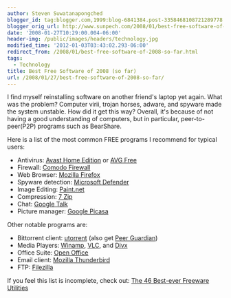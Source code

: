 ```yaml
---
author: Steven Suwatanapongched
blogger_id: tag:blogger.com,1999:blog-6841384.post-3358468108721289778
blogger_orig_url: http://www.sunpech.com/2008/01/best-free-software-of-2008-so-far.html
date: '2008-01-27T10:29:00.004-06:00'
header-img: /public/images/headers/technology.jpg
modified_time: '2012-01-03T03:43:02.293-06:00'
redirect_from: /2008/01/best-free-software-of-2008-so-far.html
tags:
  - Technology
title: Best Free Software of 2008 (so far)
url: /2008/01/27/best-free-software-of-2008-so-far/
---
```



I find myself reinstalling software on another friend's laptop yet again.  What was the problem?  Computer virii, trojan horses, adware, and spyware made the system unstable.  How did it get this way?  Overall, it's because of not having a good understanding of computers, but in particular, peer-to-peer(P2P) programs such as BearShare.

Here is a list of the most common FREE programs I recommend for typical users:

<ul>
  <li>Antivirus: <a href="http://www.avast.com/eng/avast_4_home.html" target="_blank" rel="noopener noreferrer">Avast Home Edition</a> or <a href="http://free.grisoft.com/" target="_blank" rel="noopener noreferrer">AVG Free</a></li>
  <li>Firewall: <a href="http://www.personalfirewall.comodo.com/" target="_blank" rel="noopener noreferrer">Comodo Firewall</a></li>
  <li>Web Browser: <a href="http://www.mozilla.com/firefox/" target="_blank" rel="noopener noreferrer">Mozilla Firefox</a></li>
  <li>Spyware detection: <a href="http://www.microsoft.com/athome/security/spyware/software/default.mspx" target="_blank" rel="noopener noreferrer">Microsoft Defender</a></li>
  <li>Image Editing: <a href="http://www.getpaint.net/" target="_blank" rel="noopener noreferrer">Paint.net</a></li>
  <li>Compression: <a href="http://www.7-zip.org/" target="_blank" rel="noopener noreferrer">7 Zip</a></li>
  <li>Chat: <a href="http://talk.google.com/" target="_blank" rel="noopener noreferrer">Google Talk</a></li>
  <li>Picture manager: <a href="http://picasa.google.com/" target="_blank" rel="noopener noreferrer">Google Picasa</a></li>
</ul>

Other notable programs are:

<ul>
  <li>Bittorrent client: <a href="http://www.utorrent.com/" target="_blank" rel="noopener noreferrer">utorrent</a> (also get <a href="http://phoenixlabs.org/pg2/" target="_blank" rel="noopener noreferrer">Peer Guardian</a>)</li>
  <li>Media Players: <a href="http://www.winamp.com/" target="_blank" rel="noopener noreferrer">Winamp</a>, <a href="http://www.videolan.org/vlc/" target="_blank" rel="noopener noreferrer">VLC</a>, and <a href="http://www.divx.com/" target="_blank" rel="noopener noreferrer">Divx</a></li>
  <li>Office Suite: <a href="http://www.openoffice.org/" target="_blank" rel="noopener noreferrer">Open Office</a></li>
  <li>Email client: <a href="http://www.mozilla.com/thunderbird/" target="_blank" rel="noopener noreferrer">Mozilla Thunderbird</a></li>
  <li>FTP: <a href="http://filezilla-project.org/" target="_blank" rel="noopener noreferrer">Filezilla</a></li>
</ul>

If you feel this list is incomplete, check out: <a href="http://www.techsupportalert.com/best_46_free_utilities.htm">The 46 Best-ever Freeware Utilities</a>